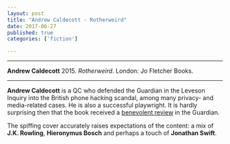 ```yaml
---
layout: post
title: "Andrew Caldecott - Rotherweird"
date: 2017-06-27
published: true
categories: ['fiction']

---
```



***
<b>Andrew Caldecott</b> 2015. _Rotherweird_. London: Jo Fletcher Books.

***
**Andrew Caldecott** is a QC who defended the Guardian in the Leveson Inquiry into the British phone hacking scandal, among many privacy- and media-related cases.  He is also a successful playwright.  It is hardly surprising then that the book received a [benevolent review](https://www.theguardian.com/books/2017/may/18/rotherweird-by-andrew-caldecott-review) in the Guardian.   

<img align="right" src="https://www.quercusbooks.co.uk/assets/Quercus/img/book/619/isbn9781784297619.jpg" alt="">  The spiffing cover accurately raises expectations of the content: a mix of **J.K. Rowling**, **Hieronymus Bosch** and perhaps a touch of **Jonathan Swift**.   

